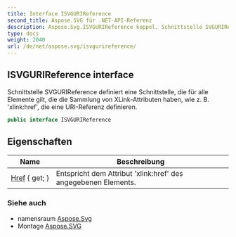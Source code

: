 ```yaml
---
title: Interface ISVGURIReference
second_title: Aspose.SVG für .NET-API-Referenz
description: Aspose.Svg.ISVGURIReference koppel. Schnittstelle SVGURIReference definiert eine Schnittstelle die für alle Elemente gilt die die Sammlung von XLinkAttributen haben wie z. B. xlinkhref die eine URIReferenz definieren.
type: docs
weight: 2040
url: /de/net/aspose.svg/isvgurireference/
---
```

## ISVGURIReference interface

Schnittstelle SVGURIReference definiert eine Schnittstelle, die für alle Elemente gilt, die die Sammlung von XLink-Attributen haben, wie z. B. 'xlink:href', die eine URI-Referenz definieren.

```csharp
public interface ISVGURIReference
```

## Eigenschaften

| Name | Beschreibung |
| --- | --- |
| [Href](../../aspose.svg/isvgurireference/href/) { get; } | Entspricht dem Attribut 'xlink:href' des angegebenen Elements. |

### Siehe auch

* namensraum [Aspose.Svg](../../aspose.svg/)
* Montage [Aspose.SVG](../../)


